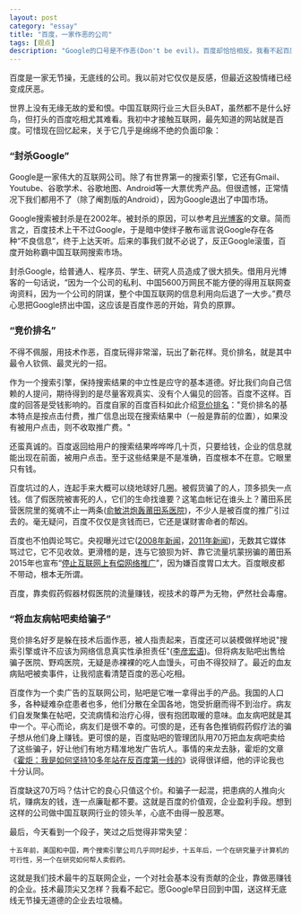 ```yaml
---
layout: post    
category: "essay"   
title: "百度，一家作恶的公司"     
tags: [观点]
description: "Google的口号是不作恶(Don't be evil)。百度却恰恰相反。我看不起百度，尤其是它为利润无所不用其极的下作手段。"     
---
```


百度是一家无节操，无底线的公司。我以前对它仅仅是反感，但最近这股情绪已经变成厌恶。    

世界上没有无缘无故的爱和恨。中国互联网行业三大巨头BAT，虽然都不是什么好鸟，但打头的百度吃相尤其难看。我初中才接触互联网，最先知道的网站就是百度。可惜现在回忆起来，关于它几乎是绵绵不绝的负面印象：    

### “封杀Google” 
Google是一家伟大的互联网公司。除了有世界第一的搜索引擎，它还有Gmail、Youtube、谷歌学术、谷歌地图、Android等一大票优秀产品。但很遗憾，正常情况下我们都用不了（除了阉割版的Android），因为Google退出了中国市场。    

Google搜索被封杀是在2002年。被封杀的原因，可以参考[月光博客](http://www.williamlong.info/archives/377.html)的文章。简而言之，百度技术上干不过Google，于是暗中使绊子散布谣言说Google存在各种“不良信息”，终于上达天听。后来的事我们就不必说了，反正Google滚蛋，百度开始称霸中国互联网搜索市场。   

封杀Google，给普通人、程序员、学生、研究人员造成了很大损失。借用月光博客的一句话说，“因为一个公司的私利、中国5600万网民不能方便的得用互联网查询资料，因为一个公司的阴谋，整个中国互联网的信息利用向后退了一大步。”费尽心思把Google挤出中国，这应该是百度作恶的开始，背负的原罪。     

### “竞价排名”

不得不佩服，用技术作恶，百度玩得非常溜，玩出了新花样。竞价排名，就是其中最令人钦佩、最灵光的一招。    

作为一个搜索引擎，保持搜索结果的中立性是应守的基本道德。好比我们向自己信赖的人提问，期待得到的是尽量客观真实、没有个人偏见的回答。百度不这样。百度的回答是受钱影响的。百度自家的百度百科如此介绍[竞价排名](http://baike.baidu.com/view/40571.htm)："竞价排名的基本特点是按点击付费，推广信息出现在搜索结果中（一般是靠前的位置），如果没有被用户点击，则不收取推广费。"    

还蛮真诚的。百度返回给用户的搜索结果哗哗哗几十页，只要给钱，企业的信息就能出现在前面，被用户点击。至于这些结果是不是准确，百度根本不在意。它眼里只有钱。    

百度坑过的人，连起手来大概可以绕地球好几圈。被假货骗了的人，顶多损失一点钱。信了假医院被害死的人，它们的生命找谁要？这笔血帐记在谁头上？莆田系民营医院里的冤魂不止一两条([俞敏洪炮轰莆田系医院](http://www.ce.cn/cysc/newmain/pplm/czrw/xw/201407/17/t20140717_3178429.shtml))，不少人是被百度的推广引过去的。毫无疑问，百度不仅仅是贪钱而已，它还是谋财害命者的帮凶。     

百度也不怕舆论骂它。央视曝光过它([2008年新闻](http://news.cctv.com/society/20081116/102027.shtml)，[2011年新闻](http://business.sohu.com/20110816/n316406329.shtml))，无数其它媒体骂过它，它不见收敛。更滑稽的是，连与它狼狈为奸、靠它流量坑蒙拐骗的莆田系2015年也宣布“[停止互联网上有偿网络推广](http://www.caijing.com.cn/150408-1/)”，因为嫌百度胃口太大。百度眼皮都不带动，根本无所谓。    

百度，靠卖假药假器材假医院的流量赚钱，视技术的尊严为无物，俨然社会毒瘤。    

### “将血友病帖吧卖给骗子”
竞价排名好歹是躲在技术后面作恶，被人指责起来，百度还可以装模做样地说"搜索引擎或许不应该为网络信息真实性承担责任"([李彦宏语](http://tech.163.com/08/1117/06/4QUB2U6C000915BF.html))。但将病友贴吧出售给骗子医院、野鸡医院，无疑是赤裸裸的吃人血馒头，可由不得狡辩了。最近的血友病贴吧被卖事件，让我彻底看清楚百度的恶心吃相。     

百度作为一个卖广告的互联网公司，贴吧是它唯一拿得出手的产品。我国的人口多，各种疑难杂症患者也多，他们分散在全国各地，饱受折磨而得不到治疗。病友们自发聚集在帖吧，交流病情和治疗心得，很有抱团取暖的意味。血友病吧就是其中一个。平心而论，病友们是很不幸的。可恨的是，还有各色推销假药假疗法的骗子想从他们身上赚钱。更可恨的是，百度贴吧的管理团队用70万把血友病吧卖给了这些骗子，好让他们有地方精准地发广告坑人。事情的来龙去脉，霍炬的文章《[霍炬：我是如何坚持10多年站在反百度第一线的](http://mp.weixin.qq.com/s?__biz=MjM5MTE4Nzk1NA==&mid=401941606&idx=1&sn=72a6309b2a9c500213de6d0ccd288aea&scene=1&srcid=0112KKv6mgQ1G0fKwty3YqPG#wechat_redirect)》说得很详细，他的评论我也十分认同。    

百度缺这70万吗？估计它的良心只值这个价。和骗子一起混，把患病的人推向火坑，赚病友的钱，连一点廉耻都不要。这就是百度的价值观，企业盈利手段。想到这样的公司做中国互联网行业的领头羊，心底不由得一股恶寒。    

最后，今天看到一个段子，笑过之后觉得非常失望：    

	十五年前，美国和中国，两个搜索引擎公司几乎同时起步，十五年后，一个在研究量子计算机的可行性，另一个在研究如何帮人卖假药。     

这就是我们技术最牛的互联网企业，一个对社会基本没有贡献的企业，靠做恶赚钱的企业。技术最顶尖又怎样？我看不起它。愿Google早日回到中国，送这样无底线无节操无道德的企业去垃圾桶。   
